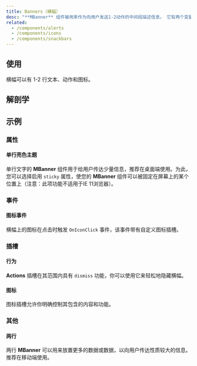 ```yaml
---
title: Banners（横幅）
desc: "**MBanner** 组件被用来作为向用户发送1-2动作的中间段描述信息。 它有两个变量单行和多行（默认展示多行）。 这些图标可以与您的消息和操作一起使用。" 
related:
  - /components/alerts
  - /components/icons
  - /components/snackbars
---
```


## 使用

横幅可以有 1-2 行文本、动作和图标。

<banners-usage></banners-usage>

## 解剖学

## 示例

### 属性

#### 单行亮色主题

单行文字的 **MBanner** 组件用于给用户传达少量信息，推荐在桌面端使用。为此， 您可以选择启用 `sticky` 属性，使您的 **MBanner**  组件可以被固定在屏幕上的某个位置上（注意：此项功能不适用于IE 11浏览器）。

<masa-example file="Examples.components.banners.SingleLine"></masa-example>

### 事件

#### 图标事件

横幅上的图标在点击时触发 `OnIconClick` 事件，该事件带有自定义图标插槽。

<masa-example file="Examples.components.banners.IconClick"></masa-example>

### 插槽

#### 行为

**Actions** 插槽在其范围内具有 `dismiss` 功能，你可以使用它来轻松地隐藏横幅。

<masa-example file="Examples.components.banners.Actions"></masa-example>

#### 图标

图标插槽允许你明确控制其包含的内容和功能。

<masa-example file="Examples.components.banners.Icon"></masa-example>

### 其他

#### 两行

两行 **MBanner** 可以用来放置更多的数据或数据，以向用户传达性质较大的信息。推荐在移动端使用。

<masa-example file="Examples.components.banners.TwoLine"></masa-example>




